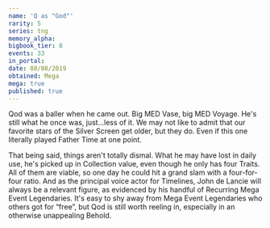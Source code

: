 ```yaml
---
name: 'Q as "God"'
rarity: 5
series: tng
memory_alpha:
bigbook_tier: 8
events: 33
in_portal:
date: 08/08/2019
obtained: Mega
mega: true
published: true
---
```


Qod was a baller when he came out. Big MED Vase, big MED Voyage. He's still what he once was, just...less of it. We may not like to admit that our favorite stars of the Silver Screen get older, but they do. Even if this one literally played Father Time at one point. 

That being said, things aren't totally dismal. What he may have lost in daily use, he's picked up in Collection value, even though he only has four Traits. All of them are viable, so one day he could hit a grand slam with a four-for-four ratio. And as the principal voice actor for Timelines, John de Lancie will always be a relevant figure, as evidenced by his handful of Recurring Mega Event Legendaries. It's easy to shy away from Mega Event Legendaries who others got for “free”, but Qod is still worth reeling in, especially in an otherwise unappealing Behold.

